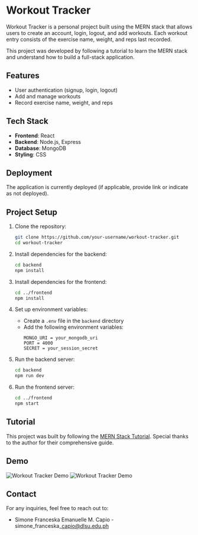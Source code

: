 # Workout Tracker

Workout Tracker is a personal project built using the MERN stack that allows users to create an account, login, logout, and add workouts. Each workout entry consists of the exercise name, weight, and reps last recorded.

This project was developed by following a tutorial to learn the MERN stack and understand how to build a full-stack application.

## Features

- User authentication (signup, login, logout)
- Add and manage workouts
- Record exercise name, weight, and reps

## Tech Stack

- **Frontend**: React
- **Backend**: Node.js, Express
- **Database**: MongoDB
- **Styling**: CSS

## Deployment

The application is currently deployed (if applicable, provide link or indicate as not deployed).

## Project Setup

1. Clone the repository:
    ```bash
    git clone https://github.com/your-username/workout-tracker.git
    cd workout-tracker
    ```
2. Install dependencies for the backend:
    ```bash
    cd backend
    npm install
    ```
3. Install dependencies for the frontend:
    ```bash
    cd ../frontend
    npm install
    ```
4. Set up environment variables:
    - Create a `.env` file in the `backend` directory
    - Add the following environment variables:
      ```plaintext
      MONGO_URI = your_mongodb_uri
      PORT = 4000
      SECRET = your_session_secret
      ```

5. Run the backend server:
    ```bash
    cd backend
    npm run dev
    ```
6. Run the frontend server:
    ```bash
    cd ../frontend
    npm start
    ```

## Tutorial

This project was built by following the [MERN Stack Tutorial](provide_link_here). Special thanks to the author for their comprehensive guide.

## Demo

![Workout Tracker Demo](./assets/demo1.gif)
![Workout Tracker Demo](./assets/demo2.gif)

## Contact
For any inquiries, feel free to reach out to:
- Simone Franceska Emanuelle M. Capio - simone\_franceska\_capio@dlsu.edu.ph
